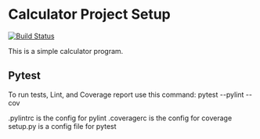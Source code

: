 # Calculator Project Setup
[![Build Status](https://app.travis-ci.com/sagedemage/calc2.svg?branch=main)](https://app.travis-ci.com/sagedemage/calc2.svg?branch=main)

This is a simple calculator program.

## Pytest
To run tests, Lint, and Coverage report use this command:
pytest  --pylint --cov

.pylintrc is the config for pylint
.coveragerc is the config for coverage
setup.py is a config file for pytest
